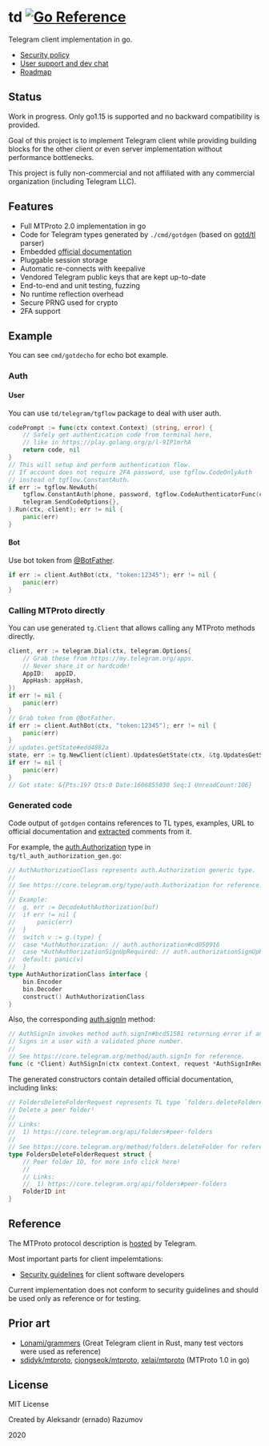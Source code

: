 # td [![Go Reference](https://pkg.go.dev/badge/github.com/gotd/td.svg)](https://pkg.go.dev/github.com/gotd/td)

Telegram client implementation in go.

* [Security policy](.github/SECURITY.md)
* [User support and dev chat](.github/SUPPORT.md)
* [Roadmap](ROADMAP.md)

## Status

Work in progress. Only go1.15 is supported and no backward compatibility is provided.

Goal of this project is to implement Telegram client while
providing building blocks for the other client or even server
implementation without performance bottlenecks.

This project is fully non-commercial and not affiliated with any commercial organization
(including Telegram LLC).

## Features

* Full MTProto 2.0 implementation in go
* Code for Telegram types generated by `./cmd/gotdgen` (based on [gotd/tl](https://github.com/gotd/tl) parser)
* Embedded [official documentation](https://core.telegram.org/schema)
* Pluggable session storage
* Automatic re-connects with keepalive
* Vendored Telegram public keys that are kept up-to-date
* End-to-end and unit testing, fuzzing
* No runtime reflection overhead
* Secure PRNG used for crypto
* 2FA support

## Example

You can see `cmd/gotdecho` for echo bot example.

### Auth

#### User

You can use `td/telegram/tgflow` package to deal with user auth.

```go
codePrompt := func(ctx context.Context) (string, error) {
    // Safely get authentication code from terminal here,
    // like in https://play.golang.org/p/l-9IP1mrhA
    return code, nil
}
// This will setup and perform authentication flow.
// If account does not require 2FA password, use tgflow.CodeOnlyAuth
// instead of tgflow.ConstantAuth.
if err := tgflow.NewAuth(
    tgflow.ConstantAuth(phone, password, tgflow.CodeAuthenticatorFunc(codePrompt)),
    telegram.SendCodeOptions{},
).Run(ctx, client); err != nil {
    panic(err)
}
```
#### Bot

Use bot token from [@BotFather](https://telegram.me/BotFather).

```go
if err := client.AuthBot(ctx, "token:12345"); err != nil {
    panic(err)
}
```

### Calling MTProto directly

You can use generated `tg.Client` that allows calling any MTProto methods
directly.

```go
client, err := telegram.Dial(ctx, telegram.Options{
    // Grab these from https://my.telegram.org/apps.
    // Never share it or hardcode!
    AppID:   appID,
    AppHash: appHash,
})
if err != nil {
    panic(err)
}
// Grab token from @BotFather.
if err := client.AuthBot(ctx, "token:12345"); err != nil {
    panic(err)
}
// updates.getState#edd4882a
state, err := tg.NewClient(client).UpdatesGetState(ctx, &tg.UpdatesGetStateRequest{})
if err != nil {
    panic(err)
}
// Got state: &{Pts:197 Qts:0 Date:1606855030 Seq:1 UnreadCount:106}
```

### Generated code

Code output of `gotdgen` contains references to TL types, examples, URL to
official documentation and [extracted](https://github.com/gotd/getdoc) comments from it.

For example, the [auth.Authorization](https://core.telegram.org/type/auth.Authorization) type in `tg/tl_auth_authorization_gen.go`:

```go
// AuthAuthorizationClass represents auth.Authorization generic type.
//
// See https://core.telegram.org/type/auth.Authorization for reference.
//
// Example:
//  g, err := DecodeAuthAuthorization(buf)
//  if err != nil {
//      panic(err)
//  }
//  switch v := g.(type) {
//  case *AuthAuthorization: // auth.authorization#cd050916
//  case *AuthAuthorizationSignUpRequired: // auth.authorizationSignUpRequired#44747e9a
//  default: panic(v)
//  }
type AuthAuthorizationClass interface {
	bin.Encoder
	bin.Decoder
	construct() AuthAuthorizationClass
}
```
Also, the corresponding [auth.signIn](https://core.telegram.org/method/auth.signIn) method:
```go
// AuthSignIn invokes method auth.signIn#bcd51581 returning error if any.
// Signs in a user with a validated phone number.
//
// See https://core.telegram.org/method/auth.signIn for reference.
func (c *Client) AuthSignIn(ctx context.Context, request *AuthSignInRequest) (AuthAuthorizationClass, error) {}
```

The generated constructors contain detailed official documentation, including links:
```go
// FoldersDeleteFolderRequest represents TL type `folders.deleteFolder#1c295881`.
// Delete a peer folder¹
//
// Links:
//  1) https://core.telegram.org/api/folders#peer-folders
//
// See https://core.telegram.org/method/folders.deleteFolder for reference.
type FoldersDeleteFolderRequest struct {
    // Peer folder ID, for more info click here¹
    //
    // Links:
    //  1) https://core.telegram.org/api/folders#peer-folders
    FolderID int
}
```

## Reference

The MTProto protocol description is [hosted](https://core.telegram.org/mtproto#general-description) by Telegram.

Most important parts for client impelemtations:
* [Security guidelines](https://core.telegram.org/mtproto/security_guidelines) for client software developers

Current implementation does not conform to security guidelines and should be used only
as reference or for testing.

## Prior art

* [Lonami/grammers](https://github.com/Lonami/grammers) (Great Telegram client in Rust, many test vectors were used as reference)
* [sdidyk/mtproto](https://github.com/sdidyk/mtproto), [cjongseok/mtproto](https://github.com/cjongseok/mtproto), [xelaj/mtproto](https://github.com/xelaj/mtproto)  (MTProto 1.0 in go)

## License
MIT License

Created by Aleksandr (ernado) Razumov

2020
